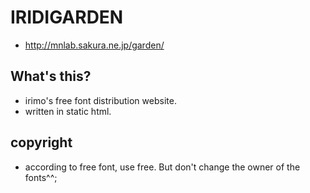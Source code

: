 # IRIDIGARDEN

- http://mnlab.sakura.ne.jp/garden/

## What's this?
- irimo's free font distribution website.
- written in static html.

## copyright
- according to free font, use free. But don't change the owner of the fonts^^;
